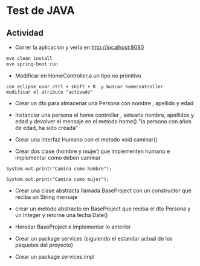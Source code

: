 
# Test de JAVA



## Actividad



* Correr la aplicacion y verla en <http://localhost:8080> 

```java
mvn clean install
mvn spring-boot:run
```

* Modificar en HomeController,a un tipo no primitivo

```
con eclipse usar ctrl + shift + R  y buscar homecontroller
modificar el atributo "activado"

```

* Crear un dto para almacenar una Persona con nombre , apellido y edad


*  Instanciar una persona el home controller , setearle nombre, apellidos y edad y devolver el mensaje en el metodo home()  "la persona <nombre> <apellido> con <edad> años de edad, ha sido creada"


* Crear una interfaz Humano con el metodo void caminar()


* Crear dos clase (hombre y mujer) que implementen humano e implementar como deben caminar 

```
System.out.print("Camina como hombre");

System.out.print("Camina como mujer");

```

* Crear una clase abstracta llamada BaseProject con un constructor que reciba un String mensaje


* crear un metodo abstracto en BaseProject que reciba el dto Persona y un Integer
 y retorne una fecha  Date()


* Heredar BaseProject e implementar lo anterior


* Crear un package services (siguiendo el estandar actual de los paquetes del proyecto)


* Crear un package services.impl



  
 
  


 

